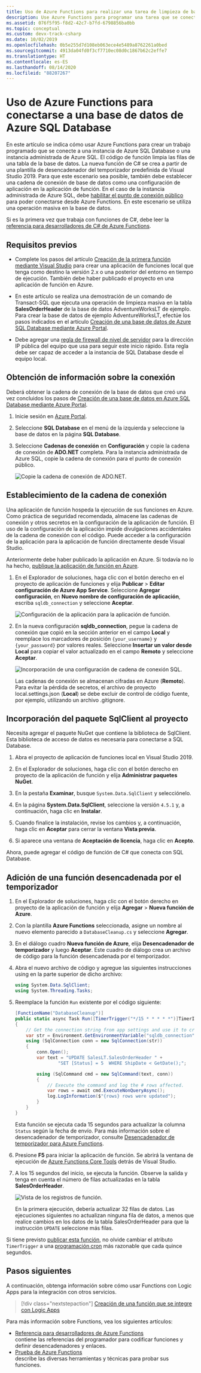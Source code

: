 ```yaml
---
title: Uso de Azure Functions para realizar una tarea de limpieza de base de datos
description: Use Azure Functions para programar una tarea que se conecte a Azure SQL Database a fin de limpiar filas de forma periódica.
ms.assetid: 076f5f95-f8d2-42c7-b7fd-6798856ba0bb
ms.topic: conceptual
ms.custom: devx-track-csharp
ms.date: 10/02/2019
ms.openlocfilehash: 0b5e255d7d108eb063ece4e5489a8762261a0bed
ms.sourcegitcommit: 4913da04fd0f3cf7710ec08d0c1867b62c2effe7
ms.translationtype: HT
ms.contentlocale: es-ES
ms.lasthandoff: 08/14/2020
ms.locfileid: "88207267"
---
```

# <a name="use-azure-functions-to-connect-to-an-azure-sql-database"></a>Uso de Azure Functions para conectarse a una base de datos de Azure SQL Database

En este artículo se indica cómo usar Azure Functions para crear un trabajo programado que se conecte a una instancia de Azure SQL Database o una instancia administrada de Azure SQL. El código de función limpia las filas de una tabla de la base de datos. La nueva función de C# se crea a partir de una plantilla de desencadenador del temporizador predefinida de Visual Studio 2019. Para que este escenario sea posible, también debe establecer una cadena de conexión de base de datos como una configuración de aplicación en la aplicación de función. En el caso de la instancia administrada de Azure SQL, debe [habilitar el punto de conexión público](../azure-sql/managed-instance/public-endpoint-configure.md) para poder conectarse desde Azure Functions. En este escenario se utiliza una operación masiva en la base de datos. 

Si es la primera vez que trabaja con funciones de C#, debe leer la [referencia para desarrolladores de C# de Azure Functions](functions-dotnet-class-library.md).

## <a name="prerequisites"></a>Requisitos previos

+ Complete los pasos del artículo [Creación de la primera función mediante Visual Studio](functions-create-your-first-function-visual-studio.md) para crear una aplicación de funciones local que tenga como destino la versión 2.x o una posterior del entorno en tiempo de ejecución. También debe haber publicado el proyecto en una aplicación de función en Azure.

+ En este artículo se realiza una demostración de un comando de Transact-SQL que ejecuta una operación de limpieza masiva en la tabla **SalesOrderHeader** de la base de datos AdventureWorksLT de ejemplo. Para crear la base de datos de ejemplo AdventureWorksLT, efectúe los pasos indicados en el artículo [Creación de una base de datos de Azure SQL Database mediante Azure Portal](../azure-sql/database/single-database-create-quickstart.md).

+ Debe agregar una [regla de firewall de nivel de servidor](../azure-sql/database/firewall-create-server-level-portal-quickstart.md) para la dirección IP pública del equipo que usa para seguir este inicio rápido. Esta regla debe ser capaz de acceder a la instancia de SQL Database desde el equipo local.  

## <a name="get-connection-information"></a>Obtención de información sobre la conexión

Deberá obtener la cadena de conexión de la base de datos que creó una vez concluidos los pasos de [Creación de una base de datos en Azure SQL Database mediante Azure Portal](../azure-sql/database/single-database-create-quickstart.md).

1. Inicie sesión en [Azure Portal](https://portal.azure.com/).

1. Seleccione **SQL Database** en el menú de la izquierda y seleccione la base de datos en la página **SQL Database**.

1. Seleccione **Cadenas de conexión**  en **Configuración** y copie la cadena de conexión de **ADO.NET** completa. Para la instancia administrada de Azure SQL, copie la cadena de conexión para el punto de conexión público.

    ![Copie la cadena de conexión de ADO.NET.](./media/functions-scenario-database-table-cleanup/adonet-connection-string.png)

## <a name="set-the-connection-string"></a>Establecimiento de la cadena de conexión

Una aplicación de función hospeda la ejecución de sus funciones en Azure. Como práctica de seguridad recomendada, almacene las cadenas de conexión y otros secretos en la configuración de la aplicación de función. El uso de la configuración de la aplicación impide divulgaciones accidentales de la cadena de conexión con el código. Puede acceder a la configuración de la aplicación para la aplicación de función directamente desde Visual Studio.

Anteriormente debe haber publicado la aplicación en Azure. Si todavía no lo ha hecho, [publique la aplicación de función en Azure](functions-develop-vs.md#publish-to-azure).

1. En el Explorador de soluciones, haga clic con el botón derecho en el proyecto de aplicación de funciones y elija **Publicar** > **Editar configuración de Azure App Service**. Seleccione **Agregar configuración**, en **Nuevo nombre de configuración de aplicación**, escriba `sqldb_connection` y seleccione **Aceptar**.

    ![Configuración de la aplicación para la aplicación de función.](./media/functions-scenario-database-table-cleanup/functions-app-service-add-setting.png)

1. En la nueva configuración **sqldb_connection**, pegue la cadena de conexión que copió en la sección anterior en el campo **Local** y reemplace los marcadores de posición `{your_username}` y `{your_password}` por valores reales. Seleccione **Insertar un valor desde Local** para copiar el valor actualizado en el campo **Remoto** y seleccione **Aceptar**.

    ![Incorporación de una configuración de cadena de conexión SQL.](./media/functions-scenario-database-table-cleanup/functions-app-service-settings-connection-string.png)

    Las cadenas de conexión se almacenan cifradas en Azure (**Remoto**). Para evitar la pérdida de secretos, el archivo de proyecto local.settings.json (**Local**) se debe excluir de control de código fuente, por ejemplo, utilizando un archivo .gitignore.

## <a name="add-the-sqlclient-package-to-the-project"></a>Incorporación del paquete SqlClient al proyecto

Necesita agregar el paquete NuGet que contiene la biblioteca de SqlClient. Esta biblioteca de acceso de datos es necesaria para conectarse a SQL Database.

1. Abra el proyecto de aplicación de funciones local en Visual Studio 2019.

1. En el Explorador de soluciones, haga clic con el botón derecho en proyecto de la aplicación de función y elija **Administrar paquetes NuGet**.

1. En la pestaña **Examinar**, busque ```System.Data.SqlClient``` y selecciónelo.

1. En la página **System.Data.SqlClient**, seleccione la versión `4.5.1` y, a continuación, haga clic en **Instalar**.

1. Cuando finalice la instalación, revise los cambios y, a continuación, haga clic en **Aceptar** para cerrar la ventana **Vista previa**.

1. Si aparece una ventana de **Aceptación de licencia**, haga clic en **Acepto**.

Ahora, puede agregar el código de función de C# que conecta con SQL Database.

## <a name="add-a-timer-triggered-function"></a>Adición de una función desencadenada por el temporizador

1. En el Explorador de soluciones, haga clic con el botón derecho en proyecto de la aplicación de función y elija **Agregar** > **Nueva función de Azure**.

1. Con la plantilla **Azure Functions** seleccionada, asigne un nombre al nuevo elemento parecido a `DatabaseCleanup.cs` y seleccione **Agregar**.

1. En el diálogo cuadro **Nueva función de Azure**, elija **Desencadenador de temporizador** y luego **Aceptar**. Este cuadro de diálogo crea un archivo de código para la función desencadenada por el temporizador.

1. Abra el nuevo archivo de código y agregue las siguientes instrucciones using en la parte superior de dicho archivo:

    ```cs
    using System.Data.SqlClient;
    using System.Threading.Tasks;
    ```

1. Reemplace la función `Run` existente por el código siguiente:

    ```cs
    [FunctionName("DatabaseCleanup")]
    public static async Task Run([TimerTrigger("*/15 * * * * *")]TimerInfo myTimer, ILogger log)
    {
        // Get the connection string from app settings and use it to create a connection.
        var str = Environment.GetEnvironmentVariable("sqldb_connection");
        using (SqlConnection conn = new SqlConnection(str))
        {
            conn.Open();
            var text = "UPDATE SalesLT.SalesOrderHeader " +
                    "SET [Status] = 5  WHERE ShipDate < GetDate();";

            using (SqlCommand cmd = new SqlCommand(text, conn))
            {
                // Execute the command and log the # rows affected.
                var rows = await cmd.ExecuteNonQueryAsync();
                log.LogInformation($"{rows} rows were updated");
            }
        }
    }
    ```

    Esta función se ejecuta cada 15 segundos para actualizar la columna `Status` según la fecha de envío. Para más información sobre el desencadenador de temporizador, consulte [Desencadenador de temporizador para Azure Functions](functions-bindings-timer.md).

1. Presione **F5** para iniciar la aplicación de función. Se abrirá la ventana de ejecución de [Azure Functions Core Tools](functions-develop-local.md) detrás de Visual Studio.

1. A los 15 segundos del inicio, se ejecuta la función. Observe la salida y tenga en cuenta el número de filas actualizadas en la tabla **SalesOrderHeader**.

    ![Vista de los registros de función.](./media/functions-scenario-database-table-cleanup/function-execution-results-log.png)

    En la primera ejecución, debería actualizar 32 filas de datos. Las ejecuciones siguientes no actualizan ninguna fila de datos, a menos que realice cambios en los datos de la tabla SalesOrderHeader para que la instrucción `UPDATE` seleccione más filas.

Si tiene previsto [publicar esta función](functions-develop-vs.md#publish-to-azure), no olvide cambiar el atributo `TimerTrigger` a una [programación cron](functions-bindings-timer.md#ncrontab-expressions) más razonable que cada quince segundos.

## <a name="next-steps"></a>Pasos siguientes

A continuación, obtenga información sobre cómo usar Functions con Logic Apps para la integración con otros servicios.

> [!div class="nextstepaction"]
> [Creación de una función que se integre con Logic Apps](functions-twitter-email.md)

Para más información sobre Functions, vea los siguientes artículos:

+ [Referencia para desarrolladores de Azure Functions](functions-reference.md)  
  contiene las referencias del programador para codificar funciones y definir desencadenadores y enlaces.
+ [Prueba de Azure Functions](functions-test-a-function.md)  
  describe las diversas herramientas y técnicas para probar sus funciones.  
